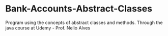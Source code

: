 # Bank-Accounts-Abstract-Classes

Program using the concepts of abstract classes and methods. Through the java course at Udemy - Prof. Nelio Alves
